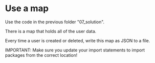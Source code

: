 # Use a map

Use the code in the previous folder "07_solution".

There is a map that holds all of the user data.

Every time a user is created or deleted, write this map as JSON to a file.

IMPORTANT:
Make sure you update your import statements to import packages from the correct location!